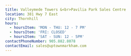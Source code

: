 ```yaml
---
title: Valleymede Towers &<br>Pavilia Park Sales Centre
location: 381 Hwy 7 East
city: Thornhill
hours:
  - hoursItem: 'MON - THU: 12 - 7 PM'
  - hoursItem: 'FRI: CLOSED'
  - hoursItem: 'SAT - SUN: 12 - 5PM'
contactPhoneNumber: 905.882.8078
contactEmail: sales@uptownmarkham.com
---
```


